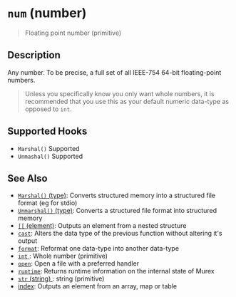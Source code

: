 # `num` (number)

> Floating point number (primitive)

## Description

Any number. To be precise, a full set of all IEEE-754 64-bit floating-point
numbers.

> Unless you specifically know you only want whole numbers, it is recommended
> that you use this as your default numeric data-type as opposed to `int`.

## Supported Hooks

* `Marshal()`
    Supported
* `Unmashal()`
    Supported

## See Also

* [`Marshal()` (type)](../apis/Marshal.md):
  Converts structured memory into a structured file format (eg for stdio)
* [`Unmarshal()` (type)](../apis/Unmarshal.md):
  Converts a structured file format into structured memory
* [`[[` (element)](../commands/element.md):
  Outputs an element from a nested structure
* [`cast`](../commands/cast.md):
  Alters the data type of the previous function without altering it's output
* [`format`](../commands/format.md):
  Reformat one data-type into another data-type
* [`int` ](../types/int.md):
  Whole number (primitive)
* [`open`](../commands/open.md):
  Open a file with a preferred handler
* [`runtime`](../commands/runtime.md):
  Returns runtime information on the internal state of Murex
* [`str` (string) ](../types/str.md):
  string (primitive)
* [index](../commands/item-index.md):
  Outputs an element from an array, map or table